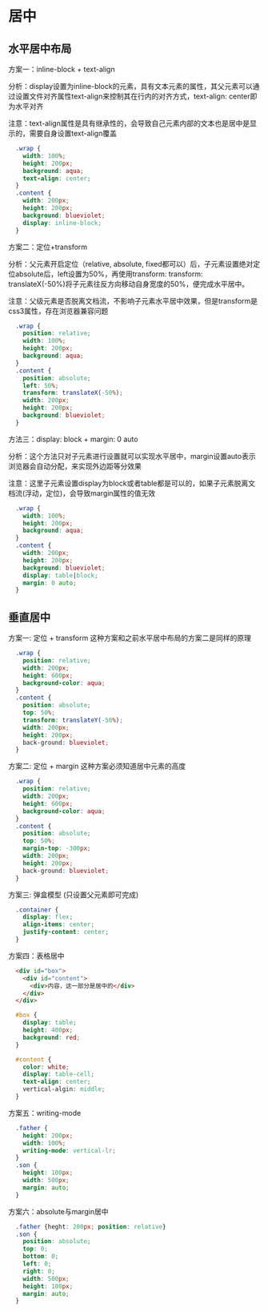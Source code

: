 # 居中

## 水平居中布局

方案一：inline-block + text-align

分析：display设置为inline-block的元素，具有文本元素的属性，其父元素可以通过设置文件对齐属性text-align来控制其在行内的对齐方式，text-align: center即为水平对齐

注意：text-align属性是具有继承性的，会导致自己元素内部的文本也是居中是显示的，需要自身设置text-align覆盖

```css
  .wrap {
    width: 100%;
    height: 200px;
    background: aqua;
    text-align: center;
  }
  .content {
    width: 200px;
    height: 200px;
    background: blueviolet;
    display: inline-block;
  }
```

方案二：定位+transform

分析：父元素开启定位（relative, absolute, fixed都可以）后，子元素设置绝对定位absolute后，left设置为50%，再使用transform: transform: translateX(-50%)将子元素往反方向移动自身宽度的50%，便完成水平居中。

注意：父级元素是否脱离文档流，不影响子元素水平居中效果，但是transform是css3属性，存在浏览器兼容问题

```css
  .wrap {
    position: relative;
    width: 100%;
    height: 200px;
    background: aqua;
  }
  .content {
    position: absolute;
    left: 50%;
    transform: translateX(-50%);
    width: 200px;
    height: 200px;
    background: blueviolet;
  }
```

方法三：display: block + margin: 0 auto

分析：这个方法只对子元素进行设置就可以实现水平居中，margin设置auto表示浏览器会自动分配，来实现外边距等分效果

注意：这里子元素设置display为block或者table都是可以的，如果子元素脱离文档流(浮动，定位)，会导致margin属性的值无效

```css
  .wrap {
    width: 100%;
    height: 200px;
    background: aqua;
  }
  .content {
    width: 200px;
    height: 200px;
    background: blueviolet;
    display: table|block;
    margin: 0 auto;
  }
```

## 垂直居中

方案一: 定位 + transform
这种方案和之前水平居中布局的方案二是同样的原理

```css
  .wrap {
    position: relative;
    width: 200px;
    height: 600px;
    background-color: aqua;
  }
  .content {
    position: absolute;
    top: 50%;
    transform: translateY(-50%);
    width: 200px;
    height: 200px;
    back-ground: blueviolet;
  }
```

方案二: 定位 + margin
这种方案必须知道居中元素的高度

```css
  .wrap {
    position: relative;
    width: 200px;
    height: 600px;
    background-color: aqua;
  }
  .content {
    position: absolute;
    top: 50%;
    margin-top: -300px;
    width: 200px;
    height: 200px;
    back-ground: blueviolet;
  }
```

方案三: 弹盒模型 (只设置父元素即可完成)
```css
  .container {
    display: flex;
    align-items: center;
    justify-content: center;
  }
```

方案四：表格居中
```html
  <div id="box"> 
    <div id="content">
      <div>内容，这一部分是居中的</div>
    </div>
  </div>
```

```css
  #box {
    display: table;
    height: 400px;
    background: red;
  }

  #content {
    color: white;
    display: table-cell;
    text-align: center;
    vertical-algin: middle;
  }
```

方案五：writing-mode
  ```css 
    .father {
      height: 200px;
      width: 100%;
      writing-mode: vertical-lr;
    }
    .son {
      height: 100px;
      width: 500px;
      margin: auto;
    }
  ```

方案六：absolute与margin居中
  ```css
    .father {heght: 200px; position: relative}
    .son {
      position: absolute;
      top: 0;
      bottom: 0;
      left: 0;
      right: 0;
      width: 500px;
      height: 100px;
      margin: auto;
    }
  ```